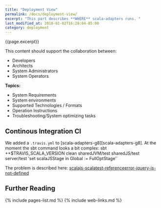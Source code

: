 ```yaml
---
title: "Deployment View"
permalink: /docs/deployment-view/
excerpt: "This part describes **WHERE** scala-adapters runs. "
last_modified_at: 2018-01-02T16:28:04-05:00
category: deployment
---
```

{{page.excerpt}}

This content should support the collaboration between:
* Developers 
* Architects
* System Administrators
* System Operators

**Topics:**
* System Requirements
* System environments
* Supported Technologies / Formats
* Operation Instructions
* Troubleshooting/System optimizing tasks

## Continous Integration CI
We added  a `.travis.yml` to [scala-adapters-g8][scala-adapters-g8].
At the moment the sbt command looks a bit complex:
sbt ++$TRAVIS_SCALA_VERSION clean sharedJVM/test sharedJS/test server/test 'set scalaJSStage in Global := FullOptStage'`

The problem is described here: [scalajs-scalatest-referenceerror-jquery-is-not-defined](https://stackoverflow.com/questions/48395676/scalajs-scalatest-referenceerror-jquery-is-not-defined)
  
## Further Reading
{% include pages-list.md %}
{% include web-links.md %}
